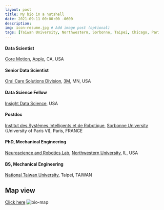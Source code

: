 ```yaml
---
layout: post
title: My bio in a nutshell
date: 2021-09-11 00:00:00 -0600
description: 
img: icon-resume.jpg # Add image post (optional)
tags: [Taiwan University, Northwestern, Sorbonne, Taipei, Chicago, Paris, Insight, 3M, Minnesota, USA] # add tag
---
```

#### Data Scientist
[Core Motion](https://developer.apple.com/documentation/coremotion), [Apple](https://www.apple.com/), CA, USA
#### Senior Data Scientist
[Oral Care Solutions Division](https://www.3m.com/3M/en_US/oral-care-us/), [3M](https://www.3m.com/), MN, USA
#### Data Science Fellow
[Insight Data Science](https://insightfellows.com/data-science), USA
#### Postdoc
[Institut des Systèmes Intelligents et de Robotique](http://www.isir.upmc.fr/), [Sorbonne University](http://www.sorbonne-universite.fr/) (University of Paris VI), Paris, FRANCE
#### PhD, Mechanical Engineering
[Neuroscience and Robotics Lab](https://robotics.northwestern.edu/), [Northwestern University](https://www.northwestern.edu/), IL, USA
#### BS, Mechanical Engineering
[National Taiwan University](https://www.ntu.edu.tw/english/), Taipei, TAIWAN

## Map view
[Click here](https://goo.gl/maps/h1UH8m2VUVLWdmsGA)
![bio-map]({{site.baseurl}}/assets/img/bio-map.jpg)
